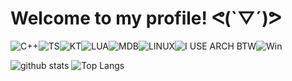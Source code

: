 # Welcome to my profile! ᕙ(`▽´)ᕗ

![C++](https://img.shields.io/badge/C%2B%2B-00599C?style=for-the-badge&logo=c%2B%2B&logoColor=white)![TS](https://img.shields.io/badge/TypeScript-007ACC?style=for-the-badge&logo=typescript&logoColor=white)![KT](https://img.shields.io/badge/Kotlin-0095D5?&style=for-the-badge&logo=kotlin&logoColor=white)![LUA](https://img.shields.io/badge/Lua-2C2D72?style=for-the-badge&logo=lua&logoColor=white)![MDB](https://img.shields.io/badge/MongoDB-4EA94B?style=for-the-badge&logo=mongodb&logoColor=white)![LINUX](https://img.shields.io/badge/Linux-FCC624?style=for-the-badge&logo=linux&logoColor=black)![I USE ARCH BTW](https://img.shields.io/badge/Arch_Linux-1793D1?style=for-the-badge&logo=arch-linux&logoColor=white)![Win](https://img.shields.io/badge/Windows-0078D6?style=for-the-badge&logo=windows&logoColor=white)

![github stats](https://github-readme-stats.vercel.app/api?username=Day-OS&show_icons=true&theme=radical)
![Top Langs](https://github-readme-stats.vercel.app/api/top-langs/?username=Day-OS&layout=compact)
<!-- Stop looking at my source... i'm shy... -->

